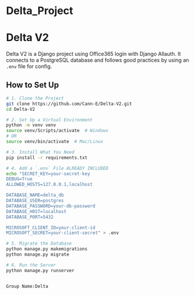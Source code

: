 # Delta_Project
# Delta V2


Delta V2 is a Django project using Office365 login with Django Allauth. It connects to a PostgreSQL database and follows good practices by using an `.env` file for config.

## How to Set Up

```bash
# 1. Clone the Project
git clone https://github.com/Cann-E/Delta-V2.git
cd Delta-V2

# 2. Set Up a Virtual Environment
python -m venv venv
source venv/Scripts/activate  # Windows
# OR
source venv/bin/activate  # Mac/Linux

# 3. Install What You Need
pip install -r requirements.txt

# 4. Add a `.env` File ALREADY INCLUDED
echo "SECRET_KEY=your-secret-key
DEBUG=True
ALLOWED_HOSTS=127.0.0.1,localhost

DATABASE_NAME=delta_db
DATABASE_USER=postgres
DATABASE_PASSWORD=your-db-password
DATABASE_HOST=localhost
DATABASE_PORT=5432

MICROSOFT_CLIENT_ID=your-client-id
MICROSOFT_SECRET=your-client-secret" > .env

# 5. Migrate the Database
python manage.py makemigrations
python manage.py migrate

# 6. Run the Server
python manage.py runserver


Group Name:Delta
